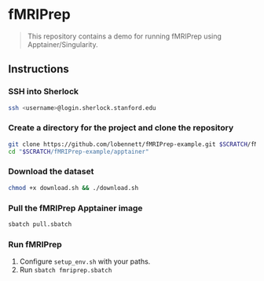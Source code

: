 # fMRIPrep 

> This repository contains a demo for running fMRIPrep using Apptainer/Singularity.

## Instructions

### SSH into Sherlock 

```bash
ssh <username>@login.sherlock.stanford.edu
```

### Create a directory for the project and clone the repository

```bash
git clone https://github.com/lobennett/fMRIPrep-example.git $SCRATCH/fMRIPrep-example && \
cd "$SCRATCH/fMRIPrep-example/apptainer"
```

### Download the dataset

```bash
chmod +x download.sh && ./download.sh
```

### Pull the fMRIPrep Apptainer image

```bash
sbatch pull.sbatch
```

### Run fMRIPrep
1. Configure `setup_env.sh` with your paths. 
2. Run `sbatch fmriprep.sbatch`